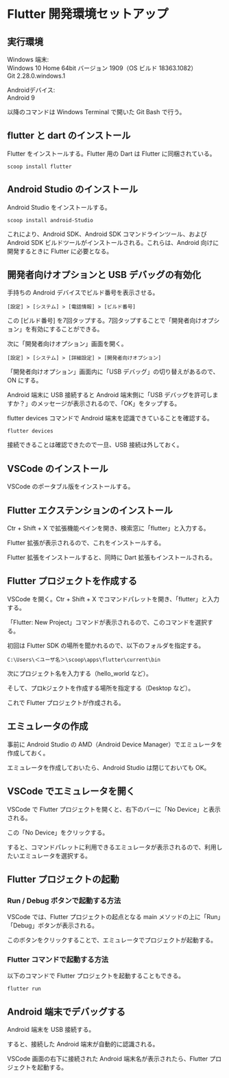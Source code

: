 # Flutter 開発環境セットアップ

## 実行環境
Windows 端末:  
Windows 10 Home 64bit バージョン 1909（OS ビルド 18363.1082）  
Git 2.28.0.windows.1  

Androidデバイス:   
Android 9  

以降のコマンドは Windows Terminal で開いた Git Bash で行う。

## flutter と dart のインストール
Flutter をインストールする。Flutter 用の Dart は Flutter に同梱されている。 
```console
scoop install flutter
```

## Android Studio のインストール
Android Studio をインストールする。
```console
scoop install android-Studio
```

これにより、Android SDK、Android SDK コマンドラインツール、および Android SDK ビルドツールがインストールされる。これらは、Android 向けに開発するときに Flutter に必要となる。

## 開発者向けオプションと USB デバッグの有効化
手持ちの Android デバイスでビルド番号を表示させる。
```
[設定] > [システム] > [電話情報] > [ビルド番号]
```

この [ビルド番号] を7回タップする。7回タップすることで「開発者向けオプション」を有効にすることができる。


次に「開発者向けオプション」画面を開く。
```
[設定] > [システム] > [詳細設定] > [開発者向けオプション]
```

「開発者向けオプション」画面内に「USB デバッグ」の切り替えがあるので、ON にする。

Android 端末に USB 接続すると Android 端末側に「USB デバッグを許可しますか？」のメッセージが表示されるので、「OK」をタップする。

flutter devices コマンドで Android 端末を認識できていることを確認する。
```console
flutter devices
```

接続できることは確認できたので一旦、USB 接続は外しておく。

## VSCode のインストール
VSCode のポータブル版をインストールする。

## Flutter エクステンションのインストール
Ctr + Shift + X で拡張機能ペインを開き、検索窓に「flutter」と入力する。

Flutter 拡張が表示されるので、これをインストールする。

Flutter 拡張をインストールすると、同時に Dart 拡張もインストールされる。

## Flutter プロジェクトを作成する
VSCode を開く。Ctr + Shift + X でコマンドパレットを開き、「flutter」と入力する。

「Flutter: New Project」コマンドが表示されるので、このコマンドを選択する。

初回は Flutter SDK の場所を聞かれるので、以下のフォルダを指定する。
```
C:\Users\＜ユーザ名＞\scoop\apps\flutter\current\bin
```

次にプロジェクト名を入力する（hello_world など）。

そして、プロkジェクトを作成する場所を指定する（Desktop など）。

これで Flutter プロジェクトが作成される。

## エミュレータの作成
事前に Android Studio の AMD（Android Device Manager）でエミュレータを作成しておく。

エミュレータを作成しておいたら、Android Studio は閉じておいても OK。

## VSCode でエミュレータを開く
VSCode で Flutter プロジェクトを開くと、右下のバーに「No Device」と表示される。

この「No Device」をクリックする。

すると、コマンドパレットに利用できるエミュレータが表示されるので、利用したいエミュレータを選択する。

## Flutter プロジェクトの起動

### Run / Debug ボタンで起動する方法
VSCode では、Flutter プロジェクトの起点となる main メソッドの上に「Run」「Debug」ボタンが表示される。

このボタンをクリックすることで、エミュレータでプロジェクトが起動する。

### Flutter コマンドで起動する方法
以下のコマンドで Flutter プロジェクトを起動することもできる。
```console
flutter run
```

## Android 端末でデバッグする
Android 端末を USB 接続する。

すると、接続した Android 端末が自動的に認識される。

VSCode 画面の右下に接続された Android 端末名が表示されたら、Flutter プロジェクトを起動する。
